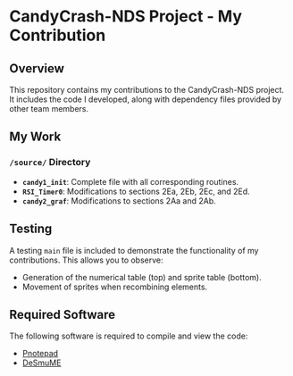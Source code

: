 # CandyCrash-NDS Project - My Contribution

## Overview

This repository contains my contributions to the CandyCrash-NDS project. It includes the code I developed, along with dependency files provided by other team members.

## My Work

### `/source/` Directory

*   **`candy1_init`**: Complete file with all corresponding routines.
*   **`RSI_Timer0`**: Modifications to sections 2Ea, 2Eb, 2Ec, and 2Ed.
*   **`candy2_graf`**: Modifications to sections 2Aa and 2Ab.

## Testing

A testing `main` file is included to demonstrate the functionality of my contributions. This allows you to observe:

*   Generation of the numerical table (top) and sprite table (bottom).
*   Movement of sprites when recombining elements.

## Required Software

The following software is required to compile and view the code:

*   [Pnotepad](https://www.pnotepad.org/)
*   [DeSmuME](https://desmume.org/)
